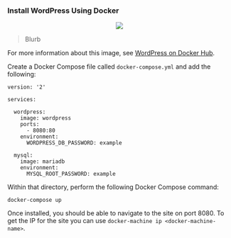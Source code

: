 ### Install WordPress Using Docker

<p align="center"><img src="https://s.w.org/about/images/logos/wordpress-logo-stacked-rgb.png" /></p>

> Blurb

For more information about this image, see [WordPress on Docker Hub](https://hub.docker.com/_/wordpress/).

Create a Docker Compose file called `docker-compose.yml` and add the following:
```
version: '2'

services:

  wordpress:
    image: wordpress
    ports:
      - 8080:80
    environment:
      WORDPRESS_DB_PASSWORD: example

  mysql:
    image: mariadb
    environment:
      MYSQL_ROOT_PASSWORD: example
```

Within that directory, perform the following Docker Compose command:
```
docker-compose up
```

Once installed, you should be able to navigate to the site on port 8080. To get the IP for the site you can use `docker-machine ip <docker-machine-name>`.
